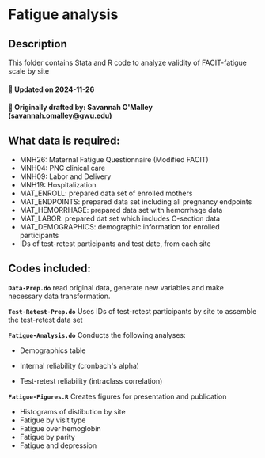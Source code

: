 # Fatigue analysis

## Description

This folder contains Stata and R code to analyze validity of FACIT-fatigue scale by site

#### :pushpin: Updated on 2024-11-26
#### :pushpin: Originally drafted by: Savannah O'Malley (savannah.omalley@gwu.edu)

## What data is required:
* MNH26: Maternal Fatigue Questionnaire (Modified FACIT)
* MNH04: PNC clinical care
* MNH09: Labor and Delivery
* MNH19: Hospitalization
* MAT_ENROLL: prepared data set of enrolled mothers
* MAT_ENDPOINTS: prepared data set including all pregnancy endpoints
* MAT_HEMORRHAGE: prepared data set with hemorrhage data 
* MAT_LABOR: prepared dat set which includes C-section data
* MAT_DEMOGRAPHICS: demographic information for enrolled participants
* IDs of test-retest participants and test date, from each site

## Codes included:

**`Data-Prep.do`** read original data, generate new variables and make necessary data transformation. 

**`Test-Retest-Prep.do`** Uses IDs of test-retest participants by site to assemble the test-retest data set

**`Fatigue-Analysis.do`** Conducts the following analyses:

  + Demographics table

  + Internal reliability (cronbach's alpha)

  + Test-retest reliability (intraclass correlation)

**`Fatigue-Figures.R`** Creates figures for presentation and publication

  + Histograms of distibution by site
  + Fatigue by visit type
  + Fatigue over hemoglobin
  + Fatigue by parity
  + Fatigue and depression
